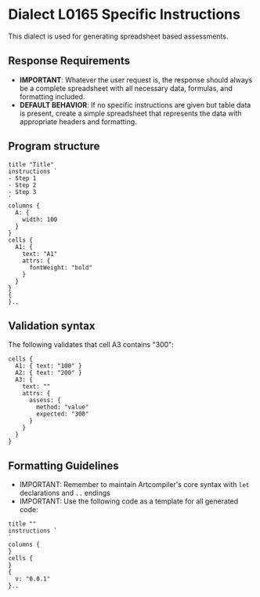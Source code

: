 # Dialect L0165 Specific Instructions

This dialect is used for generating spreadsheet based assessments.

## Response Requirements

- **IMPORTANT**: Whatever the user request is, the response should always be a complete spreadsheet with all necessary data, formulas, and formatting included.
- **DEFAULT BEHAVIOR**: If no specific instructions are given but table data is present, create a simple spreadsheet that represents the data with appropriate headers and formatting.

## Program structure

```
title "Title"
instructions `
- Step 1
- Step 2
- Step 3
`
columns {
  A: {
    width: 100
  }
}
cells {
  A1: {
    text: "A1"
    attrs: {
      fontWeight: "bold"
    }
  }
}
{
}..
```

## Validation syntax

The following validates that cell A3 contains "300":

```
cells {
  A1: { text: "100" }
  A2: { text: "200" }
  A3: {
    text: ""
    attrs: {
      assess: {
        method: "value"
        expected: "300"
      }
    }
  }
}
```

## Formatting Guidelines

- IMPORTANT: Remember to maintain Artcompiler's core syntax with `let` declarations and `..` endings
- IMPORTANT: Use the following code as a template for all generated code:

```
title ""
instructions `
`
columns {
}
cells {
}
{
  v: "0.0.1"
}..
```
